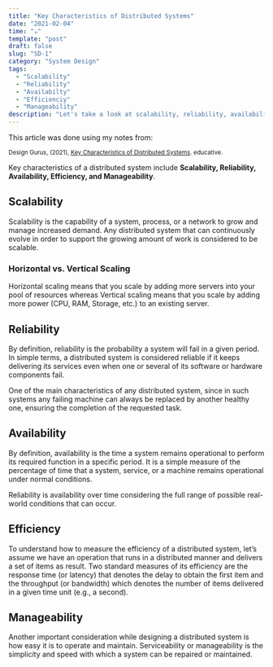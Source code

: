 ```yaml
---
title: "Key Characteristics of Distributed Systems"
date: "2021-02-04"
time: "☕️"
template: "post"
draft: false
slug: "SD-1"
category: "System Design"
tags:
  - "Scalability"
  - "Reliability"
  - "Availabilty"
  - "Efficienciy"
  - "Manageability"
description: "Let's take a look at scalability, reliability, availability, efficiency and manageability with Design Gurus"
---
```


This article was done using my notes from:

<sub>Design Gurus, (2021), [Key Characteristics of Distributed Systems](https://www.educative.io/courses/grokking-the-system-design-interview/YQWGjlZZVz9). educative.</sub></br>

Key characteristics of a distributed system include **Scalability, Reliability, Availability, Efficiency, and Manageability**.

## Scalability

Scalability is the capability of a system, process, or a network to grow and manage increased demand. Any distributed system that can continuously evolve in order to support the growing amount of work is considered to be scalable.

### Horizontal vs. Vertical Scaling

Horizontal scaling means that you scale by adding more servers into your pool of resources whereas Vertical scaling means that you scale by adding more power (CPU, RAM, Storage, etc.) to an existing server.

## Reliability

By definition, reliability is the probability a system will fail in a given period. In simple terms, a distributed system is considered reliable if it keeps delivering its services even when one or several of its software or hardware components fail. 

One of the main characteristics of any distributed system, since in such systems any failing machine can always be replaced by another healthy one, ensuring the completion of the requested task.

## Availability

By definition, availability is the time a system remains operational to perform its required function in a specific period. It is a simple measure of the percentage of time that a system, service, or a machine remains operational under normal conditions. 

Reliability is availability over time considering the full range of possible real-world conditions that can occur.

## Efficiency

To understand how to measure the efficiency of a distributed system, let’s assume we have an operation that runs in a distributed manner and delivers a set of items as result. Two standard measures of its efficiency are the response time (or latency) that denotes the delay to obtain the first item and the throughput (or bandwidth) which denotes the number of items delivered in a given time unit (e.g., a second). 

## Manageability

Another important consideration while designing a distributed system is how easy it is to operate and maintain. Serviceability or manageability is the simplicity and speed with which a system can be repaired or maintained.